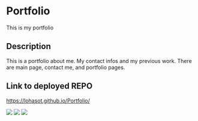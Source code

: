 # Portfolio

This is my portfolio

## Description

This is a portfolio about me. My contact infos and my previous work. There are main page, contact me, and portfolio pages.

## Link to deployed REPO

https://lohasot.github.io/Portfolio/

<img src="https://user-images.githubusercontent.com/91640571/143762205-b3bcf670-f091-4ee1-a860-1193b0d6b3f0.jpg">

<img src="https://user-images.githubusercontent.com/91640571/143762218-66303504-604b-45b8-b5b8-899679ef0cb4.jpg">

<img src="https://user-images.githubusercontent.com/91640571/143762223-795a85cf-dea3-4c37-9038-1c47e2b99dbd.jpg">